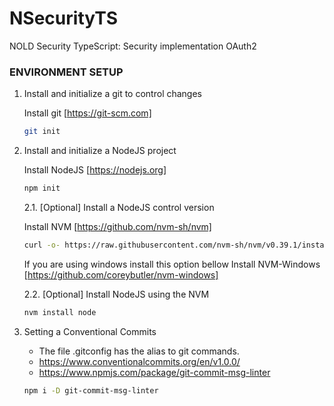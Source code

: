 # NSecurityTS
NOLD Security TypeScript: Security implementation OAuth2
 
### ENVIRONMENT SETUP

1. Install and initialize a git to control changes
        
    Install git [https://git-scm.com]

    ```bash
    git init
    ```

2. Install and initialize a NodeJS project

    Install NodeJS [https://nodejs.org]
    
    ```bash
    npm init
    ```
    
    2.1. [Optional] Install a NodeJS control version

    Install NVM [https://github.com/nvm-sh/nvm]
    
    ```bash
    curl -o- https://raw.githubusercontent.com/nvm-sh/nvm/v0.39.1/install.sh | bash
    ```

    If you are using windows install this option bellow
    Install NVM-Windows [https://github.com/coreybutler/nvm-windows]

    2.2. [Optional] Install NodeJS using the NVM
      
    ```bash
    nvm install node
    ```

3. Setting a Conventional Commits
    * The file .gitconfig has the alias to git commands.
    * https://www.conventionalcommits.org/en/v1.0.0/
    * https://www.npmjs.com/package/git-commit-msg-linter

    ~~~bash
    npm i -D git-commit-msg-linter
    ~~~
